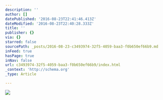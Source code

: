 ```yaml
---
description: ''
author: []
datePublished: '2016-08-23T22:41:46.413Z'
dateModified: '2016-08-23T22:40:28.333Z'
title: ''
publisher: {}
via: {}
starred: false
sourcePath: _posts/2016-08-23-c3493974-32f5-4059-baa3-f0b650ef66b9.md
inFeed: true
hasPage: true
inNav: false
url: c3493974-32f5-4059-baa3-f0b650ef66b9/index.html
_context: 'http://schema.org'
_type: Article

---
```

![](https://the-grid-user-content.s3-us-west-2.amazonaws.com/299d3693-6ef0-4534-8ba5-bb93835c0cd0.jpg)